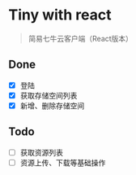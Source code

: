# Tiny with react

> 简易七牛云客户端（React版本）

## Done

* [x] 登陆
* [x] 获取存储空间列表
* [x] 新增、删除存储空间

## Todo

* [ ] 获取资源列表
* [ ] 资源上传、下载等基础操作